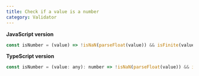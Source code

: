 ```yaml
---
title: Check if a value is a number
category: Validator
---
```


**JavaScript version**

```js
const isNumber = (value) => !isNaN(parseFloat(value)) && isFinite(value);
```

**TypeScript version**

```js
const isNumber = (value: any): number => !isNaN(parseFloat(value)) && isFinite(value);
```
